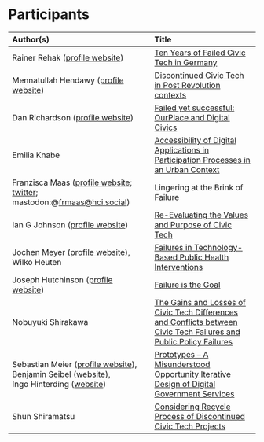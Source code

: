 # Participants

| Author(s)                                                    | Title                                                                                                               |
|:--------------------------------------------------------------|:---------------------------------------------------------------------------------------------------------------------|
| Rainer Rehak (<a href="https://www.weizenbaum-institut.de/en/spezialseiten/persons-details/p/rainer-rehak/">profile website</a>)                               | <a href="../../../../files/abstracts/10_RainerRehak_DiscontinuedCivicTech.pdf">Ten Years of Failed Civic Tech in Germany </a>                                                                 |
| Mennatullah Hendawy (<a href="https://sites.google.com/view/mennatullah-hendawy">profile website</a>)                               | <a href="../../../../files/abstracts/Hendawy_CHI workshop_public.pdf">Discontinued Civic Tech in Post Revolution contexts</a>                                                                 |
| Dan Richardson (<a href="https://danrichardson.me/">profile website</a>)                                   | <a href="../../../../files/abstracts/01_DanRichardson_Failed_yet_successful__OurPlace_and_Digital_Civics.pdf">Failed yet successful: OurPlace and Digital Civics</a>                                                                  |
| Emilia Knabe                                      | <a href="../../../../files/abstracts/08_Emilia Knabe.pdf">Accessibility of Digital Applications in Participation Processes in an Urban Context</a>                                 |
| Franzisca Maas (<a href="https://www.mcm.uni-wuerzburg.de/psyergo/team/franzisca-maas/">profile website</a>; <a href="https://twitter.com/FrMaas">twitter</a>; mastodon:@frmaas@hci.social)                                   | Lingering at the Brink of Failure                                                                                   |
| Ian G Johnson (<a href="https://openlab.ncl.ac.uk/people/ian-johnson/#bio">profile website</a>)                                    | <a href="../../../../files/abstracts/03_IanJohnson_Values and process in civic tech v.2.pdf">Re-Evaluating the Values and Purpose of Civic Tech</a>                                                                  |
| Jochen Meyer (<a href="https://www.offis.de/offis/person/jochen-meyer.html">profile website</a>), <br />Wilko Heuten                        | <a href="../../../../files/abstracts/04_JochenMeyer_Failures in Technology-Based Public Health Interventions.pdf">Failures in Technology-Based Public Health Interventions</a>                                                            |
| Joseph Hutchinson (<a href="https://openlab.ncl.ac.uk/people/joseph-hutchinson/">profile website</a>)                                | <a href="https://vimeo.com/801318432/dd8bdf4b5e">Failure is the Goal</a>                                                                                                  |
| Nobuyuki Shirakawa                                | <a href="../../../../files/abstracts/09_NobuyukiShirakawa_Workshop at CHI'23_Nobuyuki_SHIRAKAWA-proposal.pdf">The Gains and Losses of Civic Tech Differences and Conflicts between Civic Tech Failures and Public Policy Failures |
| Sebastian Meier (<a href="https://www.fh-potsdam.de/hochschule-netzwerk/personen/sebastian-meier">profile website</a>),<br />Benjamin Seibel (<a href="https://citylab-berlin.org/en/team/">website</a>), <br />Ingo Hinterding (<a href="https://citylab-berlin.org/en/team/">website</a>) | <a href="../../../../files/abstracts/06_SebastianMeier_prototypes-23-meier-et-al.pdf">Prototypes – A Misunderstood Opportunity Iterative Design of Digital Government Services</a>                            |
| Shun Shiramatsu                                   | <a href="../../../../files/abstracts/07_ShunShiramatsu_2023civictech.pdf">Considering Recycle Process of Discontinued Civic Tech Projects</a>                                                     |